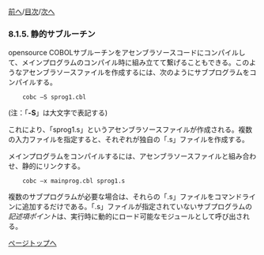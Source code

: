 <!--navi start1-->
[前へ](8-1-4.md)/[目次](https://momo2584.github.io/opensourcecobol.github.io/markdown/TOC.html)/[次へ](8-1-6.md)
<!--navi end1-->
### 8.1.5. 静的サブルーチン

opensource COBOLサブルーチンをアセンブラソースコードにコンパイルして、メインプログラムのコンパイル時に組み立てて繋げることもできる。このようなアセンブラソースファイルを作成するには、次のようにサブプログラムをコンパイルする。

        cobc –S sprog1.cbl

(注：「**-S**」は大文字で表記する)

これにより、「sprog1.s」というアセンブラソースファイルが作成される。複数の入力ファイルを指定すると、それぞれが独自の「.s」ファイルを作成する。

メインプログラムをコンパイルするには、アセンブラソースファイルと組み合わせ、静的にリンクする。

        cobc –x mainprog.cbl sprog1.s

複数のサブプログラムが必要な場合は、それらの「.s」ファイルをコマンドラインに追加するだけである。「.s」ファイルが指定されていないサブプログラムの*記述項ポイント*は、実行時に動的にロード可能なモジュールとして呼び出される。

<!--navi start2-->

[ページトップへ](8-1-5.md)
<!--navi end2-->
